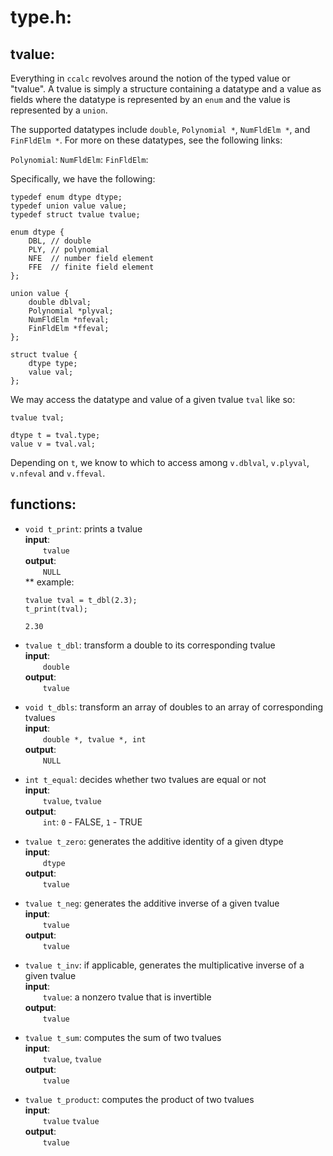 # type.h:

## tvalue:
Everything in `ccalc` revolves around the notion of the typed value or "tvalue". A tvalue is simply a structure containing a datatype and a value as fields where the datatype is represented by an `enum` and the value is represented by a `union`. 

The supported datatypes include `double`, `Polynomial *`, `NumFldElm *`, and `FinFldElm *`. For more on these datatypes, see the following links:

`Polynomial`: 
`NumFldElm`:
`FinFldElm`:

Specifically, we have the following: 

```
typedef enum dtype dtype; 
typedef union value value;
typedef struct tvalue tvalue;

enum dtype {
    DBL, // double
    PLY, // polynomial
    NFE  // number field element
    FFE  // finite field element
};

union value {
    double dblval;
    Polynomial *plyval;
    NumFldElm *nfeval;
    FinFldElm *ffeval;
};

struct tvalue {
    dtype type;
    value val;
};
```

We may access the datatype and value of a given tvalue `tval` like so:

```
tvalue tval;

dtype t = tval.type;
value v = tval.val;
```

Depending on `t`, we know to which to access among `v.dblval`, `v.plyval`, `v.nfeval` and `v.ffeval`.

## functions:
* `void t_print`: prints a tvalue <br>
**input**: <br>
  `tvalue` <br>
**output**:<br>
  `NULL` <br>
** example: <br>
    ```
    tvalue tval = t_dbl(2.3);
    t_print(tval);
    ```
    `2.30`






* `tvalue t_dbl`: transform a double to its corresponding tvalue <br>
**input**: <br>
  `double`<br>
**output**:<br>
  `tvalue`<br>

* `void t_dbls`: transform an array of doubles to an array of corresponding tvalues <br>
**input**: <br>
  `double *, tvalue *, int` <br>
**output**: <br>
  `NULL` <br>

* `int t_equal`: decides whether two tvalues are equal or not <br>
**input**: <br>
  `tvalue`, `tvalue`  <br>
**output**: <br>
  `int`: `0` - FALSE, `1` - TRUE <br>

* `tvalue t_zero`: generates the additive identity of a given dtype <br>
**input**: <br>
  `dtype`  <br>
**output**: <br>
  `tvalue` <br>

* `tvalue t_neg`: generates the additive inverse of a given tvalue <br>
**input**: <br>
  `tvalue`  <br>
**output**: <br>
  `tvalue` <br>

* `tvalue t_inv`: if applicable, generates the multiplicative inverse of a given tvalue <br>
**input**: <br>
  `tvalue`: a nonzero tvalue that is invertible  <br>
**output**: <br>
  `tvalue` <br>

* `tvalue t_sum`: computes the sum of two tvalues<br>
**input**: <br>
  `tvalue`, `tvalue`  <br>
**output**: <br>
  `tvalue` <br>

* `tvalue t_product`: computes the product of two tvalues <br>
**input**: <br>
  `tvalue` `tvalue` <br>
**output**: <br>
  `tvalue` <br>


